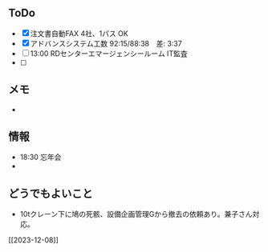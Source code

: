 ## ToDo
- [x] 注文書自動FAX 4社、1パス OK
- [x] アドバンスシステム工数 92:15/88:38　差: 3:37
- [ ] 13:00 RDセンターエマージェンシールーム IT監査
- [ ] 


## メモ
- 


## 情報
- 18:30 忘年会
- 


## どうでもよいこと
- 10tクレーン下に鳩の死骸、設備企画管理Gから撤去の依頼あり。兼子さん対応。


[[2023-12-08]]


